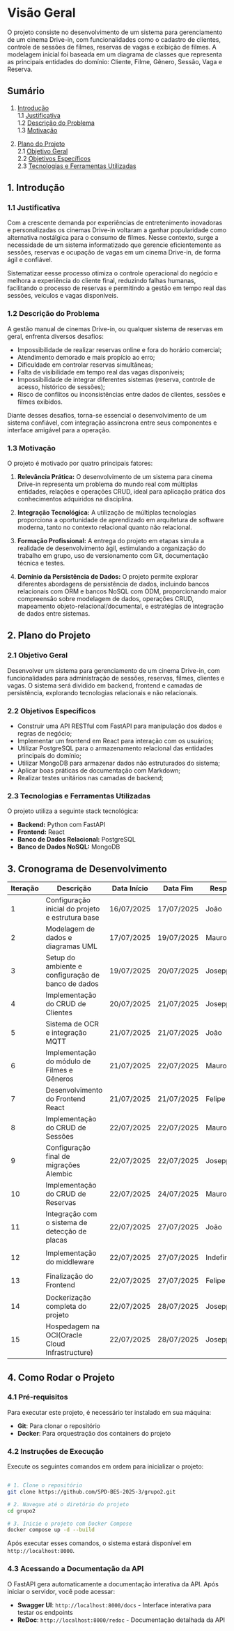 # Visão Geral

O projeto consiste no desenvolvimento de um sistema para gerenciamento de um cinema Drive-in, com funcionalidades como o cadastro de clientes, controle de sessões de filmes, reservas de vagas e exibição de filmes. A modelagem inicial foi baseada em um diagrama de classes que representa as principais entidades do domínio: Cliente, Filme, Gênero, Sessão, Vaga e Reserva.

## Sumário

1. [Introdução](#1-introdução)  
   1.1 [Justificativa](#11-justificativa)  
   1.2 [Descrição do Problema](#12-descrição-do-problema)  
   1.3 [Motivação](#13-motivação)

2. [Plano do Projeto](#2-plano-do-projeto)  
   2.1 [Objetivo Geral](#21-objetivo-geral)  
   2.2 [Objetivos Específicos](#22-objetivos-específicos)  
   2.3 [Tecnologias e Ferramentas Utilizadas](#23-tecnologias-e-ferramentas-utilizadas)

## 1. Introdução

### 1.1 Justificativa

Com a crescente demanda por experiências de entretenimento inovadoras e personalizadas os cinemas Drive-in voltaram a ganhar popularidade como alternativa nostálgica para o consumo de filmes. Nesse contexto, surge a necessidade de um sistema informatizado que gerencie eficientemente as sessões, reservas e ocupação de vagas em um cinema Drive-in, de forma ágil e confiável.

Sistematizar eesse processo otimiza o controle operacional do negócio e melhora a experiência do cliente final, reduzindo falhas humanas, facilitando o processo de reservas e permitindo a gestão em tempo real das sessões, veículos e vagas disponíveis.

### 1.2 Descrição do Problema

A gestão manual de cinemas Drive-in, ou qualquer sistema de reservas em geral, enfrenta diversos desafios:

- Impossibilidade de realizar reservas online e fora do horário comercial;
- Atendimento demorado e mais propício ao erro;
- Dificuldade em controlar reservas simultâneas;
- Falta de visibilidade em tempo real das vagas disponíveis;
- Impossibilidade de integrar diferentes sistemas (reserva, controle de acesso, histórico de sessões);
- Risco de conflitos ou inconsistências entre dados de clientes, sessões e filmes exibidos.

Diante desses desafios, torna-se essencial o desenvolvimento de um sistema confiável, com integração assíncrona entre seus componentes e interface amigável para a operação.

### 1.3 Motivação

O projeto é motivado por quatro principais fatores:

1. **Relevância Prática:** O desenvolvimento de um sistema para cinema Drive-in representa um problema do mundo real com múltiplas entidades, relações e operações CRUD, ideal para aplicação prática dos conhecimentos adquiridos na disciplina.

2. **Integração Tecnológica:** A utilização de múltiplas tecnologias proporciona a oportunidade de aprendizado em arquitetura de software moderna, tanto no contexto relacional quanto não relacional.

3. **Formação Profissional:** A entrega do projeto em etapas simula a realidade de desenvolvimento ágil, estimulando a organização do trabalho em grupo, uso de versionamento com Git, documentação técnica e testes.

4. **Domínio da Persistência de Dados:** O projeto permite explorar diferentes abordagens de persistência de dados, incluindo bancos relacionais com ORM e bancos NoSQL com ODM, proporcionando maior compreensão sobre modelagem de dados, operações CRUD, mapeamento objeto-relacional/documental, e estratégias de integração de dados entre sistemas.

## 2. Plano do Projeto

### 2.1 Objetivo Geral

Desenvolver um sistema para gerenciamento de um cinema Drive-in, com funcionalidades para administração de sessões, reservas, filmes, clientes e vagas. O sistema será dividido em backend, frontend e camadas de persistência, explorando tecnologias relacionais e não relacionais.

### 2.2 Objetivos Específicos

- Construir uma API RESTful com FastAPI para manipulação dos dados e regras de negócio;
- Implementar um frontend em React para interação com os usuários;
- Utilizar PostgreSQL para o armazenamento relacional das entidades principais do domínio;
- Utilizar MongoDB para armazenar dados não estruturados do sistema;
- Aplicar boas práticas de documentação com Markdown;
- Realizar testes unitários nas camadas de backend;

### 2.3 Tecnologias e Ferramentas Utilizadas

O projeto utiliza a seguinte stack tecnológica:

- **Backend:** Python com FastAPI
- **Frontend:** React
- **Banco de Dados Relacional:** PostgreSQL
- **Banco de Dados NoSQL:** MongoDB

## 3. Cronograma de Desenvolvimento

|Iteração|Descrição|Data Início|Data Fim|Responsável|Situação|
|---|---|---|---|---|---|
|1|Configuração inicial do projeto e estrutura base|16/07/2025|17/07/2025|João|✅ Concluído|
|2|Modelagem de dados e diagramas UML|17/07/2025|19/07/2025|Mauro/José|✅ Concluído|
|3|Setup do ambiente e configuração de banco de dados|19/07/2025|20/07/2025|Joseppe|✅ Concluído|
|4|Implementação do CRUD de Clientes|20/07/2025|21/07/2025|Joseppe|✅ Concluído|
|5|Sistema de OCR e integração MQTT|21/07/2025|21/07/2025|João|✅ Concluído|
|6|Implementação do módulo de Filmes e Gêneros|21/07/2025|22/07/2025|Mauro|✅ Concluído|
|7|Desenvolvimento do Frontend React|21/07/2025|21/07/2025|Felipe|✅ Concluído|
|8|Implementação do CRUD de Sessões|22/07/2025|22/07/2025|Mauro|✅ Concluído|
|9|Configuração final de migrações Alembic|22/07/2025|22/07/2025|Joseppe/Mauro|✅ Concluído|
|10|Implementação do CRUD de Reservas|22/07/2025|24/07/2025|Mauro|⏳ Pendente|
|11|Integração com o sistema de detecção de placas|22/07/2025|27/07/2025|João|⏳ Pendente|
|12|Implementação do middleware|22/07/2025|27/07/2025|Indefinido|⏳ Pendente|
|13|Finalização do Frontend|22/07/2025|27/07/2025|Felipe|⏳ Pendente|
|14|Dockerização completa do projeto|22/07/2025|28/07/2025|Joseppe|⏳ Pendente|
|15|Hospedagem na OCI(Oracle Cloud Infrastructure)|22/07/2025|28/07/2025|Joseppe|⚠️ Pendente|

## 4. Como Rodar o Projeto

### 4.1 Pré-requisitos

Para executar este projeto, é necessário ter instalado em sua máquina:

- **Git**: Para clonar o repositório
- **Docker**: Para orquestração dos containers do projeto

### 4.2 Instruções de Execução

Execute os seguintes comandos em ordem para inicializar o projeto:

```bash

# 1. Clone o repositório
git clone https://github.com/SPD-BES-2025-3/grupo2.git

# 2. Navegue até o diretório do projeto
cd grupo2

# 3. Inicie o projeto com Docker Compose
docker compose up -d --build

```

Após executar esses comandos, o sistema estará disponível em `http://localhost:8000`.

### 4.3 Acessando a Documentação da API

O FastAPI gera automaticamente a documentação interativa da API. Após iniciar o servidor, você pode acessar:

- **Swagger UI**: `http://localhost:8000/docs` - Interface interativa para testar os endpoints
- **ReDoc**: `http://localhost:8000/redoc` - Documentação detalhada da API
